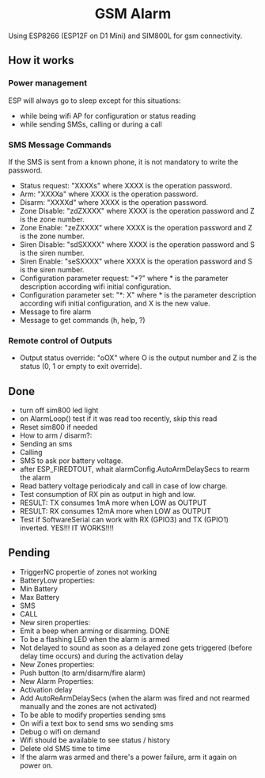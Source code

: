 # <center>GSM Alarm</center>

Using ESP8266 (ESP12F on D1 Mini) and SIM800L for gsm connectivity.

## How it works

### Power management

ESP will always go to sleep except for this situations:
- while being wifi AP for configuration or status reading
- while sending SMSs, calling or during a call

### SMS Message Commands

If the SMS is sent from a known phone, it is not mandatory to write the password.
- Status request: "XXXXs" where XXXX is the operation password.
- Arm: "XXXXa" where XXXX is the operation password.
- Disarm: "XXXXd" where XXXX is the operation password.
- Zone Disable: "zdZXXXX" where XXXX is the operation password and Z is the zone number.
- Zone Enable: "zeZXXXX" where XXXX is the operation password and Z is the zone number.
- Siren Disable: "sdSXXXX" where XXXX is the operation password and S is the siren number.
- Siren Enable: "seSXXXX" where XXXX is the operation password and S is the siren number.
- Configuration parameter request: "*?" where * is the parameter description according wifi initial configuration.
- Configuration parameter set: "*: X" where * is the parameter description according wifi initial configuration, and X is the new value.
- Message to fire alarm
- Message to get commands (h, help, ?)

### Remote control of Outputs

- Output status override: "oOX" where O is the output number and Z is the status (0, 1 or empty to exit override).



## Done

- turn off sim800 led light
- on AlarmLoop() test if it was read too recently, skip this read
- Reset sim800 if needed
- How to arm / disarm?:
-   Sending an sms
-   Calling
- SMS to ask por battery voltage.
- after ESP_FIREDTOUT, whait alarmConfig.AutoArmDelaySecs to rearm the alarm
- Read battery voltage periodicaly and call in case of low charge.
- Test consumption of RX pin as output in high and low.
-   RESULT: TX consumes 1mA more when LOW as OUTPUT
-   RESULT: RX consumes 12mA more when LOW as OUTPUT
- Test if SoftwareSerial can work with RX (GPIO3) and TX (GPIO1) inverted. YES!!! IT WORKS!!!!

## Pending

- TriggerNC propertie of zones not working
- BatteryLow properties:
-   Min Battery
-   Max Battery
-   SMS
-   CALL
- New siren properties:
-   Emit a beep when arming or disarming. DONE
-   To be a flashing LED when the alarm is armed
-   Not delayed to sound as soon as a delayed zone gets triggered (before delay time occurs) and during the activation delay
- New Zones properties:
-   Push button (to arm/disarm/fire alarm)
- New Alarm Properties:
-   Activation delay
- Add AutoReArmDelaySecs (when the alarm was fired and not rearmed manually and the zones are not activated)
- To be able to modify properties sending sms
- On wifi a text box to send sms wo sending sms
- Debug o wifi on demand
- Wifi should be available to see status / history
- Delete old SMS time to time
- If the alarm was armed and there's a power failure, arm it again on power on.
